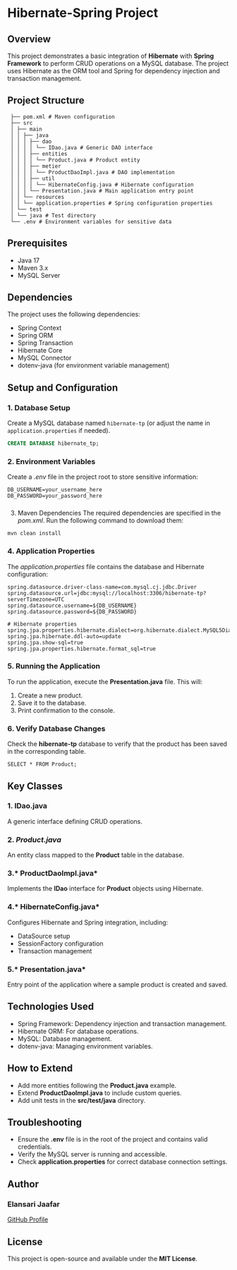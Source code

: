 # Hibernate-Spring Project

## Overview
This project demonstrates a basic integration of **Hibernate** with **Spring Framework** to perform CRUD operations on a MySQL database. The project uses Hibernate as the ORM tool and Spring for dependency injection and transaction management.

## Project Structure
```
 ├── pom.xml # Maven configuration
 ├── src
 │ ├── main
 │ │ ├── java
 │ │ │ ├── dao
 │ │ │ │ └── IDao.java # Generic DAO interface
 │ │ │ ├── entities
 │ │ │ │ └── Product.java # Product entity
 │ │ │ ├── metier
 │ │ │ │ └── ProductDaoImpl.java # DAO implementation
 │ │ │ ├── util
 │ │ │ │ └── HibernateConfig.java # Hibernate configuration
 │ │ │ └── Presentation.java # Main application entry point
 │ │ └── resources
 │ │ └── application.properties # Spring configuration properties
 │ └── test
 │ └── java # Test directory
 └── .env # Environment variables for sensitive data
```

## Prerequisites

- Java 17
- Maven 3.x
- MySQL Server

## Dependencies

The project uses the following dependencies:
- Spring Context
- Spring ORM
- Spring Transaction
- Hibernate Core
- MySQL Connector
- dotenv-java (for environment variable management)

## Setup and Configuration

### 1. Database Setup
Create a MySQL database named `hibernate-tp` (or adjust the name in `application.properties` if needed).

```sql
CREATE DATABASE hibernate_tp;
```
### 2. Environment Variables
Create a *.env* file in the project root to store sensitive information:
```
DB_USERNAME=your_username_here
DB_PASSWORD=your_password_here
```
### 
3. Maven Dependencies
The required dependencies are specified in the *pom.xml*. Run the following command to download them:
```
mvn clean install
```
### 4. Application Properties
The *application.properties* file contains the database and Hibernate configuration:
```
spring.datasource.driver-class-name=com.mysql.cj.jdbc.Driver
spring.datasource.url=jdbc:mysql://localhost:3306/hibernate-tp?serverTimezone=UTC
spring.datasource.username=${DB_USERNAME}
spring.datasource.password=${DB_PASSWORD}

# Hibernate properties
spring.jpa.properties.hibernate.dialect=org.hibernate.dialect.MySQL5Dialect
spring.jpa.hibernate.ddl-auto=update
spring.jpa.show-sql=true
spring.jpa.properties.hibernate.format_sql=true
```
### 5. Running the Application
To run the application, execute the **Presentation.java** file. This will:

  1. Create a new product.
  2. Save it to the database.
  3. Print confirmation to the console.
### 6. Verify Database Changes
Check the **hibernate-tp** database to verify that the product has been saved in the corresponding table.
```
SELECT * FROM Product;
```
## Key Classes
### 1. **IDao.java**
A generic interface defining CRUD operations.

### 2. ***Product.java***
An entity class mapped to the **Product** table in the database.

### 3.* ProductDaoImpl.java*
Implements the **IDao** interface for **Product** objects using Hibernate.

### 4.* HibernateConfig.java*
Configures Hibernate and Spring integration, including:

  - DataSource setup
  - SessionFactory configuration
  - Transaction management
### 5.* Presentation.java*
Entry point of the application where a sample product is created and saved.

## Technologies Used
  - Spring Framework: Dependency injection and transaction management.
  - Hibernate ORM: For database operations.
  - MySQL: Database management.
  - dotenv-java: Managing environment variables.
## How to Extend
  - Add more entities following the **Product.java** example.
  - Extend **ProductDaoImpl.java** to include custom queries.
  - Add unit tests in the **src/test/java** directory.
## Troubleshooting
  - Ensure the **.env** file is in the root of the project and contains valid credentials.
  - Verify the MySQL server is running and accessible.
  - Check **application.properties** for correct database connection settings.
## Author
### Elansari Jaafar
[GitHub Profile](https://github.com/Elansari-Jaafar)
## License
This project is open-source and available under the **MIT License**.
